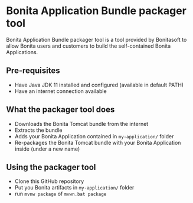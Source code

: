 # Bonita Application Bundle packager tool

Bonita Application Bundle packager tool is a tool provided by Bonitasoft to allow
Bonita users and customers to build the self-contained Bonita Applications.


## Pre-requisites

* Have Java JDK 11 installed and configured (available in default PATH)
* Have an internet connection available


## What the packager tool does

* Downloads the Bonita Tomcat bundle from the internet
* Extracts the bundle
* Adds your Bonita Application contained in `my-application/` folder
* Re-packages the Bonita Tomcat bundle with your Bonita Application inside (under a new name)


## Using the packager tool

* Clone this GitHub repository
* Put you Bonita artifacts in `my-application/` folder
* run `mvnw package` of `mvwn.bat package`
